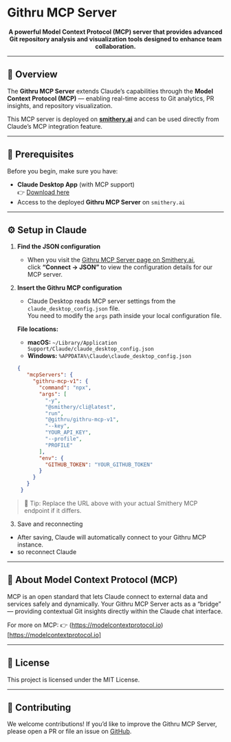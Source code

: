 # Githru MCP Server

<p align="center">
  <strong>A powerful Model Context Protocol (MCP) server that provides advanced Git repository analysis and visualization tools designed to enhance team collaboration.</strong>
</p>

---

## 🚀 Overview

The **Githru MCP Server** extends Claude’s capabilities through the **Model Context Protocol (MCP)** — enabling real-time access to Git analytics, PR insights, and repository visualization.

This MCP server is deployed on **[smithery.ai](https://smithery.ai)** and can be used directly from Claude’s MCP integration feature.

---

## 🧩 Prerequisites

Before you begin, make sure you have:

- **Claude Desktop App** (with MCP support)  
  👉 [Download here](https://claude.ai/download)
- Access to the deployed **Githru MCP Server** on `smithery.ai`

---

## ⚙️ Setup in Claude

1. **Find the JSON configuration**
   - When you visit the [Githru MCP Server page on Smithery.ai](https://smithery.ai/server/@githru/githru-mcp-v1),  
     click **“Connect → JSON”** to view the configuration details for our MCP server.

2. **Insert the Githru MCP configuration**
   - Claude Desktop reads MCP server settings from the `claude_desktop_config.json` file.  
     You need to modify the `args` path inside your local configuration file.

   **File locations:**
   - **macOS:** `~/Library/Application Support/Claude/claude_desktop_config.json`
   - **Windows:** `%APPDATA%\Claude\claude_desktop_config.json`

   ```json
   {
      "mcpServers": {
        "githru-mcp-v1": {
          "command": "npx",
          "args": [
            "-y",
            "@smithery/cli@latest",
            "run",
            "@githru/githru-mcp-v1",
            "--key",
            "YOUR_API_KEY",
            "--profile",
            "PROFILE"
          ],
          "env": {
            "GITHUB_TOKEN": "YOUR_GITHUB_TOKEN"
          }
        }
      }
    }
   ```
> 🧠 Tip: Replace the URL above with your actual Smithery MCP endpoint if it differs.

3. Save and reconnecting
  - After saving, Claude will automatically connect to your Githru MCP instance.
  - so reconnect Claude

---

## 🧠 About Model Context Protocol (MCP)

MCP is an open standard that lets Claude connect to external data and services safely and dynamically.
Your Githru MCP Server acts as a “bridge” — providing contextual Git insights directly within the Claude chat interface.

For more on MCP:
👉 (https://modelcontextprotocol.io)[https://modelcontextprotocol.io]

---

## 📄 License

This project is licensed under the MIT License.

---

## 🤝 Contributing

We welcome contributions!
If you’d like to improve the Githru MCP Server, please open a PR or file an issue on [GitHub](https://github.com/githru/githru-vscode-ext).